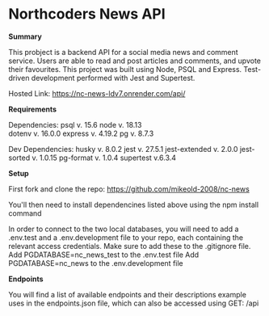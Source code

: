 # Northcoders News API

**Summary**

This probject is a backend API for a social media news and comment service. Users are able to read and post articles and comments, and upvote their favourites. This project was built using Node, PSQL and Express. Test-driven development performed with Jest and Supertest.

Hosted Link: https://nc-news-ldv7.onrender.com/api/

**Requirements**

Dependencies:
psql v. 15.6
node v. 18.13    
dotenv v. 16.0.0
express v. 4.19.2
pg v. 8.7.3

Dev Dependencies:
husky v. 8.0.2
jest v. 27.5.1
jest-extended v. 2.0.0
jest-sorted v. 1.0.15
pg-format v. 1.0.4
supertest v.6.3.4


**Setup**

First fork and clone the repo: https://github.com/mikeold-2008/nc-news

You'll then need to install dependencines listed above using the npm install command

In order to connect to the two local databases, you will need to add a .env.test and a .env.development file to your repo, each containing the relevant access credentials. Make sure to add these to the .gitignore file.
Add PGDATABASE=nc_news_test to the .env.test file
Add PGDATABASE=nc_news to the .env.development file



**Endpoints**

You will find a list of available endpoints and their descriptions example uses in the endpoints.json file, which can also be accessed using GET: /api